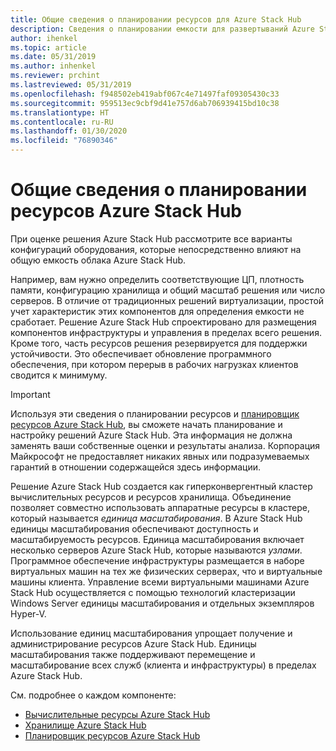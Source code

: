 ```yaml
---
title: Общие сведения о планировании ресурсов для Azure Stack Hub
description: Сведения о планировании емкости для развертываний Azure Stack Hub.
author: ihenkel
ms.topic: article
ms.date: 05/31/2019
ms.author: inhenkel
ms.reviewer: prchint
ms.lastreviewed: 05/31/2019
ms.openlocfilehash: f948502eb419abf067c4e71497faf09305430c33
ms.sourcegitcommit: 959513ec9cbf9d41e757d6ab706939415bd10c38
ms.translationtype: HT
ms.contentlocale: ru-RU
ms.lasthandoff: 01/30/2020
ms.locfileid: "76890346"
---
```

# <a name="overview-of-azure-stack-hub-capacity-planning"></a>Общие сведения о планировании ресурсов Azure Stack Hub

При оценке решения Azure Stack Hub рассмотрите все варианты конфигураций оборудования, которые непосредственно влияют на общую емкость облака Azure Stack Hub. 

Например, вам нужно определить соответствующие ЦП, плотность памяти, конфигурацию хранилища и общий масштаб решения или число серверов. В отличие от традиционных решений виртуализации, простой учет характеристик этих компонентов для определения емкости не сработает. Решение Azure Stack Hub спроектировано для размещения компонентов инфраструктуры и управления в пределах всего решения. Кроме того, часть ресурсов решения резервируется для поддержки устойчивости. Это обеспечивает обновление программного обеспечения, при котором перерыв в рабочих нагрузках клиентов сводится к минимуму. 

> [!IMPORTANT]
> Используя эти сведения о планировании ресурсов и [планировщик ресурсов Azure Stack Hub](https://aka.ms/azstackcapacityplanner), вы сможете начать планирование и настройку решений Azure Stack Hub. Эта информация не должна заменять ваши собственные оценки и результаты анализа. Корпорация Майкрософт не предоставляет никаких явных или подразумеваемых гарантий в отношении содержащейся здесь информации.
 
Решение Azure Stack Hub создается как гиперконвергентный кластер вычислительных ресурсов и ресурсов хранилища. Объединение позволяет совместно использовать аппаратные ресурсы в кластере, который называется *единица масштабирования*. В Azure Stack Hub единицы масштабирования обеспечивают доступность и масштабируемость ресурсов. Единица масштабирования включает несколько серверов Azure Stack Hub, которые называются *узлами*. Программное обеспечение инфраструктуры размещается в наборе виртуальных машин на тех же физических серверах, что и виртуальные машины клиента. Управление всеми виртуальными машинами Azure Stack Hub осуществляется с помощью технологий кластеризации Windows Server единицы масштабирования и отдельных экземпляров Hyper-V. 

Использование единиц масштабирования упрощает получение и администрирование ресурсов Azure Stack Hub. Единицы масштабирования также поддерживают перемещение и масштабирование всех служб (клиента и инфраструктуры) в пределах Azure Stack Hub. 

См. подробнее о каждом компоненте:

- [Вычислительные ресурсы Azure Stack Hub](azure-stack-capacity-planning-compute.md)
- [Хранилище Azure Stack Hub](azure-stack-capacity-planning-storage.md)
- [Планировщик ресурсов Azure Stack Hub](azure-stack-capacity-planner.md)
